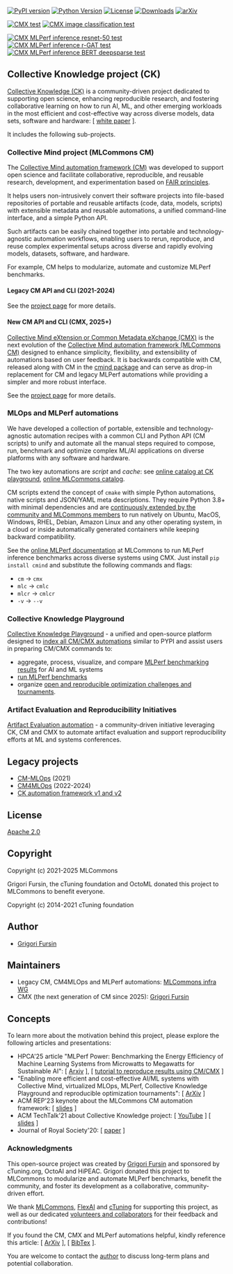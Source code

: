 [![PyPI version](https://badge.fury.io/py/cmind.svg)](https://pepy.tech/project/cmind)
[![Python Version](https://img.shields.io/badge/python-3+-blue.svg)](https://github.com/mlcommons/ck/tree/master/cm/cmind)
[![License](https://img.shields.io/badge/License-Apache%202.0-green)](LICENSE.md)
[![Downloads](https://static.pepy.tech/badge/cmind)](https://pepy.tech/project/cmind)
[![arXiv](https://img.shields.io/badge/arXiv-2406.16791-b31b1b.svg)](https://arxiv.org/abs/2406.16791)

[![CMX test](https://github.com/mlcommons/ck/actions/workflows/test-cmx.yml/badge.svg)](https://github.com/mlcommons/ck/actions/workflows/test-cmx.yml)
[![CMX image classification test](https://github.com/mlcommons/ck/actions/workflows/test-cmx-image-classification-onnx.yml/badge.svg)](https://github.com/mlcommons/ck/actions/workflows/test-cmx-image-classification-onnx.yml)

[![CMX MLPerf inference resnet-50 test](https://github.com/mlcommons/ck/actions/workflows/test-cmx-mlperf-inference-resnet50.yml/badge.svg)](https://github.com/mlcommons/ck/actions/workflows/test-cmx-mlperf-inference-resnet50.yml)
[![CMX MLPerf inference r-GAT test](https://github.com/mlcommons/ck/actions/workflows/test-cmx-mlperf-inference-rgat.yml/badge.svg)](https://github.com/mlcommons/ck/actions/workflows/test-cmx-mlperf-inference-rgat.yml)
[![CMX MLPerf inference BERT deepsparse test](https://github.com/mlcommons/ck/actions/workflows/test-cmx-mlperf-inference-bert-deepsparse-tf-onnxruntime-pytorch.yml/badge.svg)](https://github.com/mlcommons/ck/actions/workflows/test-cmx-mlperf-inference-bert-deepsparse-tf-onnxruntime-pytorch.yml)

## Collective Knowledge project (CK)

[Collective Knowledge (CK)](https://cKnowledge.org) 
is a community-driven project dedicated to supporting open science, enhancing reproducible research, 
and fostering collaborative learning on how to run AI, ML, and other emerging workloads in the most efficient and cost-effective way
across diverse models, data sets, software and hardware:
[ [white paper](https://arxiv.org/abs/2406.16791) ].

It includes the following sub-projects.

### Collective Mind project (MLCommons CM)

The [Collective Mind automation framework (CM)](https://github.com/mlcommons/ck/tree/master/cm)
was developed to support open science and facilitate
collaborative, reproducible, and reusable research, development, 
and experimentation based on [FAIR principles](https://en.wikipedia.org/wiki/FAIR_data).

It helps users non-intrusively convert their software projects 
into file-based repositories of portable and reusable artifacts 
(code, data, models, scripts) with extensible metadata
and reusable automations, a unified command-line interface, 
and a simple Python API.

Such artifacts can be easily chained together into portable 
and technology-agnostic automation workflows, enabling users to 
rerun, reproduce, and reuse complex experimental setups across diverse and rapidly evolving models, datasets,
software, and hardware. 

For example, CM helps to modularize, automate and customize MLPerf benchmarks.

#### Legacy CM API and CLI (2021-2024)

See the [project page](https://github.com/mlcommons/ck/blob/master/cm/README.CM.md) for more details.

#### New CM API and CLI (CMX, 2025+)

[Collective Mind eXtension or Common Metadata eXchange (CMX)](https://github.com/mlcommons/ck/tree/master/cmx) 
is the next evolution of the [Collective Mind automation framework (MLCommons CM)](https://github.com/mlcommons/ck/tree/master/cm) 
designed to enhance simplicity, flexibility, and extensibility of automations 
based on user feedback. It is backwards compatible with CM, released along with CM 
in the [cmind package](https://pypi.org/project/cmind/) and can serve as drop-in replacement 
for CM and legacy MLPerf automations while providing a simpler and more robust interface.

See the [project page](https://github.com/mlcommons/ck/tree/master/cmx) for more details.

### MLOps and MLPerf automations

We have developed a collection of portable, extensible and technology-agnostic automation recipes
with a common CLI and Python API (CM scripts) to unify and automate 
all the manual steps required to compose, run, benchmark and optimize complex ML/AI applications 
on diverse platforms with any software and hardware. 

The two key automations are *script* and *cache*:
see [online catalog at CK playground](https://access.cknowledge.org/playground/?action=scripts),
[online MLCommons catalog](https://docs.mlcommons.org/cm4mlops/scripts).

CM scripts extend the concept of `cmake` with simple Python automations, native scripts
and JSON/YAML meta descriptions. They require Python 3.8+ with minimal dependencies and are 
[continuously extended by the community and MLCommons members](https://github.com/mlcommons/ck/blob/master/CONTRIBUTORS.md)
to run natively on Ubuntu, MacOS, Windows, RHEL, Debian, Amazon Linux
and any other operating system, in a cloud or inside automatically generated containers
while keeping backward compatibility.

See the [online MLPerf documentation](https://docs.mlcommons.org/inference) 
at MLCommons to run MLPerf inference benchmarks across diverse systems using CMX.
Just install `pip install cmind` and substitute the following commands and flags:
* `cm` -> `cmx`
* `mlc` -> `cmlc`
* `mlcr` -> `cmlcr`
* `-v` -> `--v`

### Collective Knowledge Playground

[Collective Knowledge Playground](https://access.cKnowledge.org) - 
a unified and open-source platform designed to [index all CM/CMX automations](https://access.cknowledge.org/playground/?action=scripts) 
similar to PYPI and assist users in preparing CM/CMX commands to:

* aggregate, process, visualize, and compare [MLPerf benchmarking results](https://access.cknowledge.org/playground/?action=experiments) for AI and ML systems
* [run MLPerf benchmarks](https://access.cknowledge.org/playground/?action=howtorun)
* organize [open and reproducible optimization challenges and tournaments](https://access.cknowledge.org/playground/?action=challenges). 

### Artifact Evaluation and Reproducibility Initiatives

[Artifact Evaluation automation](https://cTuning.org/ae) - a community-driven initiative 
leveraging CK, CM and CMX to automate artifact evaluation 
and support reproducibility efforts at ML and systems conferences.


## Legacy projects 

* [CM-MLOps](https://github.com/mlcommons/ck/tree/master/cm-mlops) (2021)
* [CM4MLOps](https://github.com/mlcommons/cm4mlops) (2022-2024)
* [CK automation framework v1 and v2](https://github.com/mlcommons/ck/tree/master/ck)


## License

[Apache 2.0](LICENSE.md)

## Copyright

Copyright (c) 2021-2025 MLCommons

Grigori Fursin, the cTuning foundation and OctoML donated this project to MLCommons to benefit everyone.

Copyright (c) 2014-2021 cTuning foundation

## Author

* [Grigori Fursin](https://cKnowledge.org/gfursin)

## Maintainers

* Legacy CM, CM4MLOps and MLPerf automations: [MLCommons infra WG](https://mlcommons.org)
* CMX (the next generation of CM since 2025): [Grigori Fursin](https://cKnowledge.org/gfursin)

## Concepts

To learn more about the motivation behind this project, please explore the following articles and presentations:

* HPCA'25 article "MLPerf Power: Benchmarking the Energy Efficiency of Machine Learning Systems from Microwatts to Megawatts for Sustainable AI": [ [Arxiv](https://arxiv.org/abs/2410.12032) ], [ [tutorial to reproduce results using CM/CMX](https://github.com/aryatschand/MLPerf-Power-HPCA-2025/blob/main/measurement_tutorial.md) ]
* "Enabling more efficient and cost-effective AI/ML systems with Collective Mind, virtualized MLOps, MLPerf, Collective Knowledge Playground and reproducible optimization tournaments": [ [ArXiv](https://arxiv.org/abs/2406.16791) ]
* ACM REP'23 keynote about the MLCommons CM automation framework: [ [slides](https://doi.org/10.5281/zenodo.8105339) ] 
* ACM TechTalk'21 about Collective Knowledge project: [ [YouTube](https://www.youtube.com/watch?v=7zpeIVwICa4) ] [ [slides](https://learning.acm.org/binaries/content/assets/leaning-center/webinar-slides/2021/grigorifursin_techtalk_slides.pdf) ]
* Journal of Royal Society'20: [ [paper](https://royalsocietypublishing.org/doi/10.1098/rsta.2020.0211) ]

### Acknowledgments

This open-source project was created by [Grigori Fursin](https://cKnowledge.org/gfursin)
and sponsored by cTuning.org, OctoAI and HiPEAC.
Grigori donated this project to MLCommons to modularize and automate MLPerf benchmarks,
benefit the community, and foster its development as a collaborative, community-driven effort.

We thank [MLCommons](https://mlcommons.org), [FlexAI](https://flex.ai) 
and [cTuning](https://cTuning.org) for supporting this project,
as well as our dedicated [volunteers and collaborators](https://github.com/mlcommons/ck/blob/master/CONTRIBUTORS.md)
for their feedback and contributions!

If you found the CM, CMX and MLPerf automations helpful, kindly reference this article:
[ [ArXiv](https://arxiv.org/abs/2406.16791) ], [ [BibTex](https://github.com/mlcommons/ck/blob/master/citation.bib) ].

You are welcome to contact the [author](https://cKnowledge.org/gfursin) to discuss long-term plans and potential collaboration.
